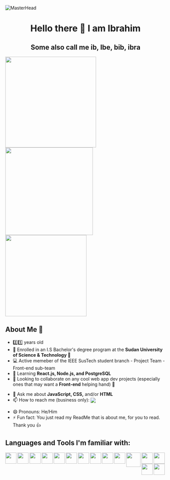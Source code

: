 ![MasterHead](https://cdn-images-1.medium.com/max/1600/1*OF0xEMkWBv-69zvmNs6RDQ.gif)
<h1 align='center'> Hello there 👋 I am Ibrahim </h1>
<h2 align='center'> Some also call me ib, Ibe, bib, ibra </h2>
<!-- Hello there stalker, what brings you within the code?? -->
<p float='left'>
  <img width='285' src='https://miro.medium.com/max/960/1*bkW3FHe6rvQSz9US6ilfQg.gif'>
  <img width='275' src='https://cdn.dribbble.com/users/505482/screenshots/1776789/nodejs-dribbble_1.gif'>
  <img width='255' src='https://kondado.com.br/assets/images/pipeline-google-cloud-storage-postgresql.gif'>
</p>

## About Me 🙂
- 2️⃣1️⃣ years old
- 🔭 Enrolled in an I.S Bachelor's degree program at the **Sudan University of Science & Technology 🏫**
- 💻 Active memeber of the IEEE SusTech student branch - Project Team - Front-end sub-team
- 🌱 Learning **React.js, Node.js, and PostgreSQL**
- 🤝 Looking to collaborate on any cool web app dev projects (especially ones that may want a **Front-end** helping hand) 🤝
<!-- - 🦉 My current favourite animals are owls, though sloths are a very close second 🦥
- 🍕 Will almost always crave Pizza or Ice Cream 🍦 -->
<!-- Is that ^ what you came to know ? -->

<!-- <div align='center'><img src='https://68.media.tumblr.com/490306a9c7d8e207256e0f7c4913bc97/tumblr_oaf3tugRZy1tbhzhno1_500.gif'></div> -->

- 💬 Ask me about **JavaScript, CSS,** and/or **HTML**
- 📫 How to reach me (business only): <a href='mailto:ibradbus@gmail.com?subject=Saw you on GitHub'><img align='center' src='https://img.shields.io/badge/Gmail-D14836?style=for-the-badge&logo=gmail&logoColor=white' /></a>
<!-- Add LinkedIn when ready -->
- 😄 Pronouns: He/Him
- ⚡ Fun fact: You just read my ReadMe that is about me, for you to read. Thank you 👍

## Languages and Tools I'm familiar with:
<img align='left' width='35' src='https://code.visualstudio.com/assets/images/code-stable.png'>
<img align='left' width='35' src='https://camo.githubusercontent.com/cca9ccc0829a6a09a39efa8a1907ab87b6d146b6/68747470733a2f2f73332e616d617a6f6e6177732e636f6d2f796f6e6e657474692d7375626c696d652f677261766974792f69636f6e732f7375626c696d65746578742d332d6f72616e67652e706e67'>
<img align='left' width='35' src='https://icon-library.com/images/java-icon-png/java-icon-png-15.jpg'>
<img align='left' width='35' src='https://www.freepngimg.com/download/android/72537-icons-python-programming-computer-social-tutorial.png'>
<img align='left' width='35' src='https://cdn4.iconfinder.com/data/icons/iconsimple-programming/512/html-512.png'>
<img align='left' width='35' src='https://www.freelogovectors.net/wp-content/uploads/2020/04/css-3-logo.png'>
<img align='left' width='35' src='https://cdn.freebiesupply.com/logos/thumbs/2x/javascript-logo.png'>
<img align='left' width='35' src='https://cdn0.iconfinder.com/data/icons/designer-skills/128/node-js-512.png'>
<img align='left' width='35' src='https://cdn.iconscout.com/icon/free/png-256/php-27-226042.png'>
<img align='left' width='35' src='https://nedbatchelder.com/pix/django-icon-256.png'>
<img align='left' width='45' src='https://cdn.dribbble.com/users/595/screenshots/14417863/bootstrap-new-logo_4x.png'>
<img align='left' width='35' src='https://pngimg.com/uploads/mysql/mysql_PNG23.png'>
<img align='left' width='35' src='https://i7.pngguru.com/preview/884/748/899/postgresql-computer-icons-database-angularjs-tencent.jpg'>
<img align='left' width='35' src='https://www.sapien.com/blog/wp-content/uploads/2017/10/powershell-logo.png'>
<img align='left' width='35' src='https://upload.wikimedia.org/wikipedia/commons/thumb/a/a7/React-icon.svg/1200px-React-icon.svg.png'>
